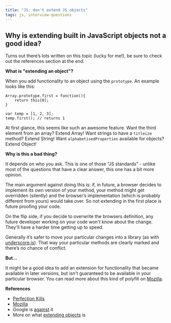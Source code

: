 ```yaml
---
title: "JS: don't extend JS objects"
tags: js, interview-questions
---
```


## Why is extending built in JavaScript objects not a good idea?

Turns out there’s lots written on this topic (lucky for me!), be sure to check out the references section at the end.

**What is "extending an object"?**

When you add functionality to an object using the `prototype`. An example looks like this:

```
Array.prototype.first = function(){
    return this[0];
}

var temp = [1, 2, 3];
temp.first(); // returns 1
```

At first glance, this seems like such an awesome feature. Want the third element from an array? Extend Array! Want strings to have a `titleize` method? Extend String! Want `alphabetisedProperties` available for objects? Extend Object!

**Why is this a bad thing?**

It depends on who you ask. This is one of those "JS standards" - unlike most of the questions that have a clear answer, this one has a bit more opinion.

The main argument against doing this is: if, in future, a browser decides to implement its own version of your method, your method might get overridden (silently) and the browser’s implementation (which is probably different from yours) would take over. So not extending in the first place is future proofing your code.

On the flip side, if you decide to overwrite the browsers definition, any future developer working on your code won't know about the change. They'll have a harder time getting up to speed.

Generally it’s safer to move your particular changes into a library (as with [underscore.js](http://documentcloud.github.io/underscore/)). That way your particular methods are clearly marked and there’s no chance of conflict.

**But...**

It might be a good idea to add an extension for functionality that became available in later versions, but isn't guaranteed to be available in your particular browser. You can read more about this kind of polyfill on [Mozilla](https://developer.mozilla.org/en-US/docs/Web/JavaScript/Reference/Global_Objects/Array/filter#Polyfill).

**References**

* [Perfection Kills](http://perfectionkills.com/extending-native-builtins/)
* [Mozilla](https://developer.mozilla.org/en-US/docs/Web/JavaScript/Reference/Global_Objects/Array/filter#Polyfill)
* Google is [against](http://google-styleguide.googlecode.com/svn/trunk/javascriptguide.xml?showone=Modifying_prototypes_of_builtin_objects#Modifying_prototypes_of_builtin_objects) it
* More on what [extending objects](http://www.kirupa.com/html5/extending_built_in_objects_javascript.htm) is




